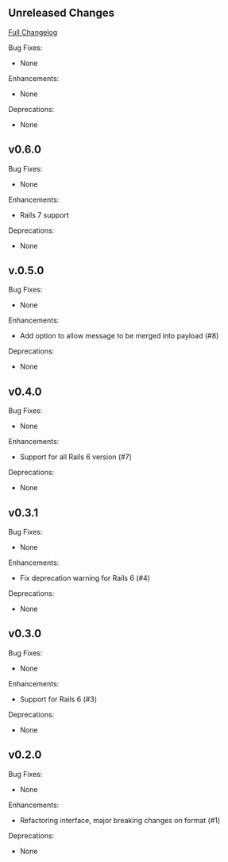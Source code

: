 ## Unreleased Changes

[Full Changelog](https://github.com/Hacker0x01/fluent_logger_rails/compare/master)

Bug Fixes:

* None

Enhancements:

* None

Deprecations:
* None

## v0.6.0

Bug Fixes:

* None

Enhancements:

* Rails 7 support

Deprecations:

* None

## v.0.5.0

Bug Fixes:

* None

Enhancements:

* Add option to allow message to be merged into payload (#8)

Deprecations:

* None

## v0.4.0

Bug Fixes:

* None

Enhancements:

* Support for all Rails 6 version (#7)

Deprecations:

* None

## v0.3.1

Bug Fixes:

* None

Enhancements:

* Fix deprecation warning for Rails 6 (#4)

Deprecations:
* None

## v0.3.0

Bug Fixes:

* None

Enhancements:

* Support for Rails 6 (#3)

Deprecations:
* None

## v0.2.0

Bug Fixes:

* None

Enhancements:

* Refactoring interface, major breaking changes on format (#1) 

Deprecations:
* None
